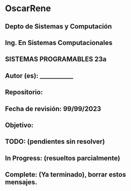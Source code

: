# OscarRene
## Depto de Sistemas y Computación
## Ing. En Sistemas Computacionales
## SISTEMAS PROGRAMABLES 23a
## Autor (es): ___________
## Repositorio:  
## Fecha de revisión:   99/99/2023
## Objetivo:
##   

## TODO: (pendientes sin resolver)
##
##
## In Progress: (resueltos parcialmente)
##
##
## Complete:  (Ya terminado), borrar estos mensajes.
##
##
